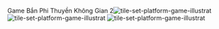 Game Bắn Phi Thuyền Không Gian 2![tile-set-platform-game-illustrat](https://github.com/trungq108/Laser-Defender/assets/149683808/acd997c5-0e27-449a-9d56-8e68b6ee1134)
![tile-set-platform-game-illustrat](https://github.com/trungq108/Laser-Defender/assets/149683808/8b93d320-6451-4331-916a-529c72ef4cdf)
![tile-set-platform-game-illustrat](https://github.com/trungq108/Laser-Defender/assets/149683808/4afe81fd-0ef7-4f91-bb3c-100dac26e0ec)
